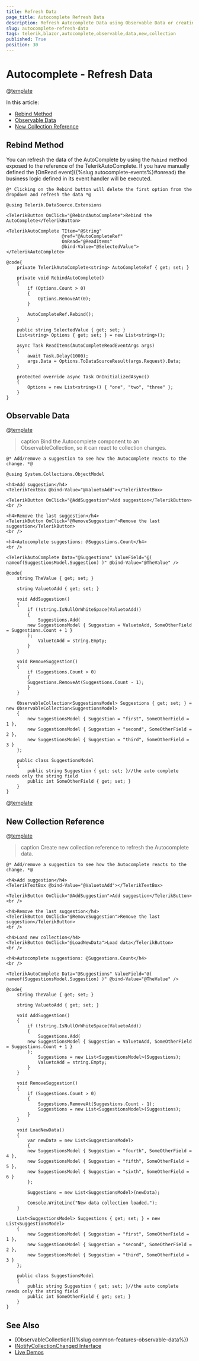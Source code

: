 ```yaml
---
title: Refresh Data
page_title: Autocomplete Refresh Data
description: Refresh Autocomplete Data using Observable Data or creating a new Collection reference.
slug: autocomplete-refresh-data
tags: telerik,blazor,autocomplete,observable,data,new,collection
published: True
position: 30
---
```


# Autocomplete - Refresh Data


@[template](/_contentTemplates/common/observable-data.md#intro)

In this article:

- [Rebind Method](#rebind-method)
- [Observable Data](#observable-data)
- [New Collection Reference](#new-collection-reference)

## Rebind Method

You can refresh the data of the AutoComplete by using the `Rebind` method exposed to the reference of the TelerikAutoComplete. If you have manually defined the [OnRead event]({%slug autocomplete-events%}#onread) the business logic defined in its event handler will be executed. 

````CSHTML
@* Clicking on the Rebind button will delete the first option from the dropdown and refresh the data *@

@using Telerik.DataSource.Extensions

<TelerikButton OnClick="@RebindAutoComplete">Rebind the AutoComplete</TelerikButton>

<TelerikAutoComplete TItem="@String"
                     @ref="@AutoCompleteRef"
                     OnRead="@ReadItems"
                     @bind-Value="@SelectedValue">
</TelerikAutoComplete>

@code{
    private TelerikAutoComplete<string> AutoCompleteRef { get; set; }

    private void RebindAutoComplete()
    {
        if (Options.Count > 0)
        {
            Options.RemoveAt(0);
        }

        AutoCompleteRef.Rebind();
    }

    public string SelectedValue { get; set; }
    List<string> Options { get; set; } = new List<string>();

    async Task ReadItems(AutoCompleteReadEventArgs args)
    {
        await Task.Delay(1000);
        args.Data = Options.ToDataSourceResult(args.Request).Data;
    }

    protected override async Task OnInitializedAsync()
    {
        Options = new List<string>() { "one", "two", "three" };
    }
}
````

## Observable Data

@[template](/_contentTemplates/common/observable-data.md#observable-data)


>caption Bind the Autocomplete component to an ObservableCollection, so it can react to collection changes.

````CSHTML
@* Add/remove a suggestion to see how the Autocomplete reacts to the change. *@

@using System.Collections.ObjectModel

<h4>Add suggestion</h4>
<TelerikTextBox @bind-Value="@ValuetoAdd"></TelerikTextBox>

<TelerikButton OnClick="@AddSuggestion">Add suggestion</TelerikButton>
<br />

<h4>Remove the last suggestion</h4>
<TelerikButton OnClick="@RemoveSuggestion">Remove the last suggestion</TelerikButton>
<br />

<h4>Autocomplete suggestions: @Suggestions.Count</h4>
<br />

<TelerikAutoComplete Data="@Suggestions" ValueField="@( nameof(SuggestionsModel.Suggestion) )" @bind-Value="@TheValue" />

@code{
    string TheValue { get; set; }

    string ValuetoAdd { get; set; }

    void AddSuggestion()
    {
        if (!string.IsNullOrWhiteSpace(ValuetoAdd))
        {
            Suggestions.Add(
        new SuggestionsModel { Suggestion = ValuetoAdd, SomeOtherField = Suggestions.Count + 1 }
        );
            ValuetoAdd = string.Empty;
        }
    }

    void RemoveSuggestion()
    {
        if (Suggestions.Count > 0)
        {
        Suggestions.RemoveAt(Suggestions.Count - 1);
        }
    }

    ObservableCollection<SuggestionsModel> Suggestions { get; set; } = new ObservableCollection<SuggestionsModel>
    {
        new SuggestionsModel { Suggestion = "first", SomeOtherField = 1 },
        new SuggestionsModel { Suggestion = "second", SomeOtherField = 2 },
        new SuggestionsModel { Suggestion = "third", SomeOtherField = 3 }
    };

    public class SuggestionsModel
    {
        public string Suggestion { get; set; }//the auto complete needs only the string field
        public int SomeOtherField { get; set; }
    }
}
````

@[template](/_contentTemplates/common/observable-data.md#tip-for-new-collection)

## New Collection Reference

@[template](/_contentTemplates/common/observable-data.md#refresh-data)

>caption Create new collection reference to refresh the Autocomplete data.

````CSHTML
@* Add/remove a suggestion to see how the Autocomplete reacts to the change. *@

<h4>Add suggestion</h4>
<TelerikTextBox @bind-Value="@ValuetoAdd"></TelerikTextBox>

<TelerikButton OnClick="@AddSuggestion">Add suggestion</TelerikButton>
<br />

<h4>Remove the last suggestion</h4>
<TelerikButton OnClick="@RemoveSuggestion">Remove the last suggestion</TelerikButton>
<br />

<h4>Load new collection</h4>
<TelerikButton OnClick="@LoadNewData">Load data</TelerikButton>
<br />

<h4>Autocomplete suggestions: @Suggestions.Count</h4>
<br />

<TelerikAutoComplete Data="@Suggestions" ValueField="@( nameof(SuggestionsModel.Suggestion) )" @bind-Value="@TheValue" />

@code{
    string TheValue { get; set; }

    string ValuetoAdd { get; set; }

    void AddSuggestion()
    {
        if (!string.IsNullOrWhiteSpace(ValuetoAdd))
        {
            Suggestions.Add(
        new SuggestionsModel { Suggestion = ValuetoAdd, SomeOtherField = Suggestions.Count + 1 }
        );
            Suggestions = new List<SuggestionsModel>(Suggestions);
            ValuetoAdd = string.Empty;
        }
    }

    void RemoveSuggestion()
    {
        if (Suggestions.Count > 0)
        {
            Suggestions.RemoveAt(Suggestions.Count - 1);
            Suggestions = new List<SuggestionsModel>(Suggestions);
        }
    }

    void LoadNewData()
    {
        var newData = new List<SuggestionsModel>
        {
        new SuggestionsModel { Suggestion = "fourth", SomeOtherField = 4 },
        new SuggestionsModel { Suggestion = "fifth", SomeOtherField = 5 },
        new SuggestionsModel { Suggestion = "sixth", SomeOtherField = 6 }
        };

        Suggestions = new List<SuggestionsModel>(newData);

        Console.WriteLine("New data collection loaded.");
    }

    List<SuggestionsModel> Suggestions { get; set; } = new List<SuggestionsModel>
    {
        new SuggestionsModel { Suggestion = "first", SomeOtherField = 1 },
        new SuggestionsModel { Suggestion = "second", SomeOtherField = 2 },
        new SuggestionsModel { Suggestion = "third", SomeOtherField = 3 }
    };

    public class SuggestionsModel
    {
        public string Suggestion { get; set; }//the auto complete needs only the string field
        public int SomeOtherField { get; set; }
    }
}
````


## See Also

  * [ObservableCollection]({%slug common-features-observable-data%})
  * [INotifyCollectionChanged Interface](https://docs.microsoft.com/en-us/dotnet/api/system.collections.specialized.inotifycollectionchanged?view=netframework-4.8)
  * [Live Demos](https://demos.telerik.com/blazor-ui/)
